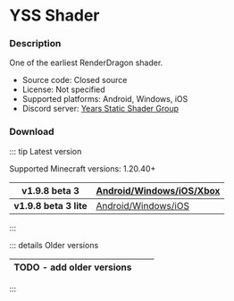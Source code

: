 # YSS Shader

<Gallery 
alt="YSS Screenshots"
:images="[
    '/renderdragon-shaders/images/yss-shader-banner.jpg',
    '/renderdragon-shaders/images/yss-shader-banner.jpg',
    '/renderdragon-shaders/images/yss-shader-banner.jpg',
    '/renderdragon-shaders/images/yss-shader-banner.jpg'
    ]"
/>

### Description

One of the earliest RenderDragon shader. 

* Source code: Closed source
* License: Not specified
* Supported platforms: Android, Windows, iOS
* Discord server: [Years Static Shader Group](https://discord.gg/yss)

### Download

::: tip Latest version

Supported Minecraft versions: 1.20.40+

| **v1.9.8 beta 3**  | [Android/Windows/iOS/Xbox](https://cdn.discordapp.com/attachments/972141088607436890/1122184775910825984/YSS_RD_1.9.8_Beta3.zip) |
|-|-|
| **v1.9.8 beta 3 lite** | [Android/Windows/iOS](https://cdn.discordapp.com/attachments/972141088607436890/1122433056637190224/YSS_RD_1.9.8_Beta3_Lite.zip) |

:::

::: details Older versions

| TODO - add older versions | | |
|-|-|-|


:::